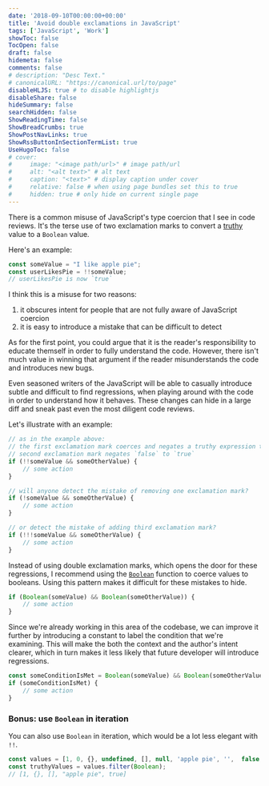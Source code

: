 ```yaml
---
date: '2018-09-10T00:00:00+00:00'
title: 'Avoid double exclamations in JavaScript'
tags: ['JavaScript', 'Work']
showToc: false
TocOpen: false
draft: false
hidemeta: false
comments: false
# description: "Desc Text."
# canonicalURL: "https://canonical.url/to/page"
disableHLJS: true # to disable highlightjs
disableShare: false
hideSummary: false
searchHidden: false
ShowReadingTime: false
ShowBreadCrumbs: true
ShowPostNavLinks: true
ShowRssButtonInSectionTermList: true
UseHugoToc: false
# cover:
#     image: "<image path/url>" # image path/url
#     alt: "<alt text>" # alt text
#     caption: "<text>" # display caption under cover
#     relative: false # when using page bundles set this to true
#     hidden: true # only hide on current single page
---
```


There is a common misuse of JavaScript's type coercion that I see in code reviews. It's the terse use of two exclamation marks to convert a [truthy][truthy] value to a `Boolean` value.

Here's an example:

```js
const someValue = "I like apple pie";
const userLikesPie = !!someValue;
// userLikesPie is now `true`
```

I think this is a misuse for two reasons:

1. it obscures intent for people that are not fully aware of JavaScript coercion
1. it is easy to introduce a mistake that can be difficult to detect

As for the first point, you could argue that it is the reader's responsibility to educate themself in order to fully understand the code. However, there isn't much value in winning that argument if the reader misunderstands the code and introduces new bugs.

Even seasoned writers of the JavaScript will be able to casually introduce subtle and difficult to find regressions, when playing around with the code in order to understand how it behaves. These changes can hide in a large diff and sneak past even the most diligent code reviews.


Let's illustrate with an example:

```js
// as in the example above:
// the first exclamation mark coerces and negates a truthy expression to `false`
// second exclamation mark negates `false` to `true`
if (!!someValue && someOtherValue) {
    // some action
}

// will anyone detect the mistake of removing one exclamation mark?
if (!someValue && someOtherValue) {
    // some action
}

// or detect the mistake of adding third exclamation mark?
if (!!!someValue && someOtherValue) {
    // some action
}
```

Instead of using double exclamation marks, which opens the door for these regressions, I recommend using the [`Boolean`][boolean] function to coerce values to booleans. Using this pattern makes it difficult for these mistakes to hide.


```js
if (Boolean(someValue) && Boolean(someOtherValue)) {
    // some action
}
```

Since we're already working in this area of the codebase, we can improve it further by introducing a constant to label the condition that we're examining. This will make the both the context and the author's intent clearer, which in turn makes it less likely that future developer will introduce regressions.

```js
const someConditionIsMet = Boolean(someValue) && Boolean(someOtherValue);
if (someConditionIsMet) {
    // some action
}
```

### Bonus: use `Boolean` in iteration

You can also use `Boolean` in iteration, which would be a lot less elegant with `!!`.

```js
const values = [1, 0, {}, undefined, [], null, 'apple pie', '',  false, true, ];
const truthyValues = values.filter(Boolean);
// [1, {}, [], "apple pie", true]
```

[boolean]: https://developer.mozilla.org/en-US/docs/Web/JavaScript/Reference/Global_Objects/Boolean
[truthy]: https://developer.mozilla.org/en-US/docs/Glossary/Truthy
